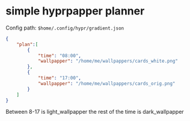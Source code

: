 # simple hyprpapper planner
Config path: `$home/.config/hypr/gradient.json`
```json
{
    "plan":[
        {
            "time": "08:00",
            "wallpapper": "/home/me/wallpappers/cards_white.png"
        },
        {
            "time": "17:00",
            "wallpapper": "/home/me/wallpappers/cards_orig.png"
    	}
    ]
}
```
Between 8-17 is light_wallpapper the rest of the time is dark_wallpapper